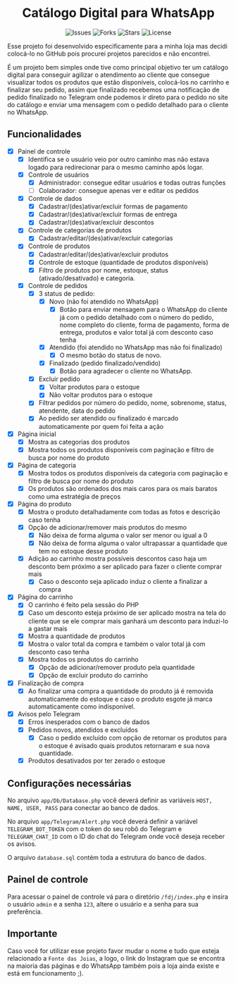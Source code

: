 <div align="center">

# Catálogo Digital para WhatsApp

![Issues](https://img.shields.io/github/issues/MatheusGatti/catalogo-digital-whatsapp) ![Forks](https://img.shields.io/github/forks/MatheusGatti/catalogo-digital-whatsapp) ![Stars](https://img.shields.io/github/stars/MatheusGatti/catalogo-digital-whatsapp) ![License](https://img.shields.io/github/license/MatheusGatti/catalogo-digital-whatsapp)
  
</div>


Esse projeto foi desenvolvido especificamente para a minha loja mas decidi colocá-lo no GitHub pois procurei projetos parecidos e não encontrei.

É um projeto bem simples onde tive como principal objetivo ter um catálogo digital para conseguir agilizar o atendimento ao cliente que consegue visualizar todos os produtos que estão disponíveis, colocá-los no carrinho e finalizar seu pedido, assim que finalizado recebemos uma notificação de pedido finalizado no Telegram onde podemos ir direto para o pedido no site do catálogo e enviar uma mensagem com o pedido detalhado para o cliente no WhatsApp.

## Funcionalidades

 - [x] Painel de controle
	 - [x] Identifica se o usuário veio por outro caminho mas não estava logado para redirecionar para o mesmo caminho após logar.
	 - [x] Controle de usuários
		 - [x] Administrador: consegue editar usuários e todas outras funções
		 - [ ] Colaborador: consegue apenas ver e editar os pedidos
	- [x] Controle de dados
		- [x] Cadastrar/(des)ativar/excluir formas de pagamento
		- [x] Cadastrar/(des)ativar/excluir formas de entrega
		- [x] Cadastrar/(des)ativar/excluir descontos
	- [x] Controle de categorias de produtos
		- [x] Cadastrar/editar/(des)ativar/excluir categorias
	- [x] Controle de produtos
		- [x] Cadastrar/editar/(des)ativar/excluir produtos
		- [x] Controle de estoque (quantidade de produtos disponíveis)
		- [x] Filtro de produtos por nome, estoque, status (ativado/desativado) e categoria.
	- [x] Controle de pedidos
		- [x] 3 status de pedido:
			- [x] Novo (não foi atendido no WhatsApp)
				- [x] Botão para enviar mensagem para o WhatsApp do cliente já com o pedido detalhado com o número do pedido, nome completo do cliente, forma de pagamento, forma de entrega, produtos e valor total já com desconto caso tenha
			- [x] Atendido (foi atendido no WhatsApp mas não foi finalizado)
				- [x] O mesmo botão do status de novo.
			- [x] Finalizado (pedido finalizado/vendido)
				- [x] Botão para agradecer o cliente no WhatsApp.
		- [x] Excluir pedido
			- [x] Voltar produtos para o estoque
			- [x] Não voltar produtos para o estoque
		- [x] Filtrar pedidos por número do pedido, nome, sobrenome, status, atendente, data do pedido
		- [x] Ao pedido ser atendido ou finalizado é marcado automaticamente por quem foi feita a ação
- [x] Página inicial
	- [x] Mostra as categorias dos produtos
	- [x] Mostra todos os produtos disponíveis com paginação e filtro de busca por nome do produto
- [x] Página de categoria
	- [x] Mostra todos os produtos disponíveis da categoria com paginação e filtro de busca por nome do produto
	- [x] Os produtos são ordenados dos mais caros para os mais baratos como uma estratégia de preços
- [x] Página do produto
	- [x] Mostra o produto detalhadamente com todas as fotos e descrição caso tenha
	- [x] Opção de adicionar/remover mais produtos do mesmo
		- [x] Não deixa de forma alguma o valor ser menor ou igual a 0
		- [x] Não deixa de forma alguma o valor ultrapassar a quantidade que tem no estoque desse produto
	- [x] Adição ao carrinho mostra possíveis descontos caso haja um desconto bem próximo a ser aplicado para fazer o cliente comprar mais
		- [x] Caso o desconto seja aplicado induz o cliente a finalizar a compra
- [x] Página do carrinho
	- [x] O carrinho é feito pela sessão do PHP
	- [x] Caso um desconto esteja próximo de ser aplicado mostra na tela do cliente que se ele comprar mais ganhará um desconto para induzi-lo a gastar mais
	- [x] Mostra a quantidade de produtos
	- [x] Mostra o valor total da compra e também o valor total já com desconto caso tenha
	- [x] Mostra todos os produtos do carrinho
		- [x] Opção de adicionar/remover produto pela quantidade
		- [x] Opção de excluir produto do carrinho
- [x] Finalização de compra
	- [x]  Ao finalizar uma compra a quantidade do produto já é removida automaticamente do estoque e caso o produto esgote já marca automaticamente como indisponível.
- [x] Avisos pelo Telegram
	- [x] Erros inesperados com o banco de dados
	- [x] Pedidos novos, atendidos e excluídos
		- [x] Caso o pedido excluído com opção de retornar os produtos para o estoque é avisado quais produtos retornaram e sua nova quantidade.
	- [x] Produtos desativados por ter zerado o estoque

## Configurações necessárias

No arquivo `app/Db/Database.php` você deverá definir as variáveis `HOST, NAME, USER, PASS` para conectar ao banco de dados.

No arquivo `app/Telegram/Alert.php` você deverá definir a variável `TELEGRAM_BOT_TOKEN` com o token do seu robô do Telegram e `TELEGRAM_CHAT_ID` com o ID do chat do Telegram onde você deseja receber os avisos.

O arquivo `database.sql` contém toda a estrutura do banco de dados.

## Painel de controle
Para acessar o painel de controle vá para o diretório `/fdj/index.php` e insira o usuário `admin` e a senha `123`, altere o usuário e a senha para sua preferência.

## Importante
Caso você for utilizar esse projeto favor mudar o nome e tudo que esteja relacionado a `Fonte das Joias`, a logo, o link do Instagram que se encontra na maioria das páginas e do WhatsApp também pois a loja ainda existe e está em funcionamento ;).
